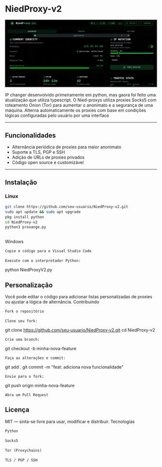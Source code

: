 # NiedProxy-v2


![Niedproxy](./Niedproxy.png)


IP changer desenvolvido primeiramente em python, mas gaora foi feito uma atualização que utiliza typescript. O Nied-proxys  utiliza proxies Socks5 com roteamento Onion (Tor) para aumentar o anonimato e a segurança de uma máquina. Alterna automaticamente os proxies com base em condições lógicas configuradas pelo usuário por uma interface

---

## Funcionalidades

- Alternância periódica de proxies para maior anonimato
- Suporte a TLS, PGP e SSH
- Adição de URLs de proxies privados
- Código open source e customizável

---

## Instalação

### Linux

```bash
git clone https://github.com/seu-usuario/NiedProxy-v2.git
sudo apt update && sudo apt upgrade
pkg install python
cd NiedProxy-v2
python3 proxange.py



```



Windows

    Copie o código para o Visual Studio Code

    Execute com o interpretador Python:

python NiedProxyV2.py




## Personalização

Você pode editar o código para adicionar listas personalizadas de proxies ou ajustar a lógica de alternância.
Contribuindo

    Fork o repositório

    Clone seu fork:

git clone https://github.com/seu-usuario/NiedProxy-v2.git
cd NiedProxy-v2

    Crie uma branch:

git checkout -b minha-nova-feature

    Faça as alterações e commit:

git add .
git commit -m "feat: adiciona nova funcionalidade"

    Envie para o fork:

git push origin minha-nova-feature

    Abra um Pull Request


    

## Licença

MIT — sinta-se livre para usar, modificar e distribuir.
Tecnologias

    Python

    Socks5

    Tor (Proxychains)

    TLS / PGP / SSH

